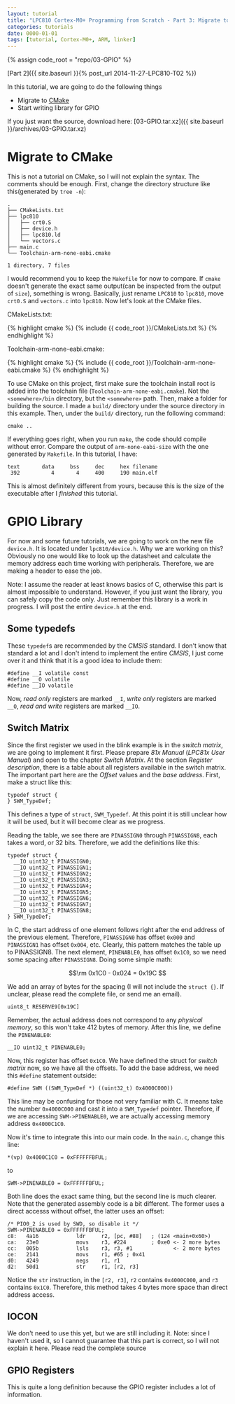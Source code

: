 ```yaml
---
layout: tutorial
title: "LPC810 Cortex-M0+ Programming from Scratch - Part 3: Migrate to CMake and Start Writing Library"
categories: tutorials
date: 0000-01-01
tags: [tutorial, Cortex-M0+, ARM, linker]
---
```


{% assign code_root = "repo/03-GPIO" %}

[Part 2]({{ site.baseurl }}{% post_url 2014-11-27-LPC810-T02 %})

In this tutorial, we are going to do the following things

- Migrate to [CMake](http://cmake.org)
- Start writing library for GPIO

If you just want the source, download here: [03-GPIO.tar.xz]({{ site.baseurl }}/archives/03-GPIO.tar.xz)

# Migrate to CMake
This is not a tutorial on CMake, so I will not explain the syntax. The comments should be enough. First, change the directory structure like this(generated by `tree -n`):

	.
	├── CMakeLists.txt
	├── lpc810
	│   ├── crt0.S
	│   ├── device.h
	│   ├── lpc810.ld
	│   └── vectors.c
	├── main.c
	└── Toolchain-arm-none-eabi.cmake

	1 directory, 7 files

I would recommend you to keep the `Makefile` for now to compare. If `cmake` doesn't generate the exact same output(can be inspected from the output of `size`), something is wrong. Basically, just rename `LPC810` to `lpc810`, move `crt0.S` and `vectors.c` into `lpc810`. Now let's look at the CMake files.

CMakeLists.txt:

{% highlight cmake %}
{% include {{ code_root }}/CMakeLists.txt %}
{% endhighlight %}

Toolchain-arm-none-eabi.cmake:

{% highlight cmake %}
{% include {{ code_root }}/Toolchain-arm-none-eabi.cmake %}
{% endhighlight %}

To use CMake on this project, first make sure the toolchain install root is added into the toolchain file (`Toolchain-arm-none-eabi.cmake`). Not the `<somewhere>/bin` directory, but the `<somewhere>` path. Then, make a folder for building the source. I made a `build/` directory under the source directory in this example. Then, under the `build/` directory, run the following command:

	cmake ..

If everything goes right, when you run `make`, the code should compile without error. Compare the output of `arm-none-eabi-size` with the one generated by `Makefile`. In this tutorial, I have:

    text	   data	    bss	    dec	    hex	filename
     392	      4	      4	    400	    190	main.elf	

This is almost definitely different from yours, because this is the size of the executable after I *finished* this tutorial.

# GPIO Library
For now and some future tutorials, we are going to work on the new file `device.h`. It is located under `lpc810/device.h`. Why we are working on this? Obviously no one would like to look up the datasheet and calculate the memory address each time working with peripherals. Therefore, we are making a header to ease the job.

Note: I assume the reader at least knows basics of C, otherwise this part is almost impossible to understand. However, if you just want the library, you can safely copy the code only. Just remember this library is a work in progress. I will post the entire `device.h` at the end.

## Some typedefs
These `typedef`s are recommended by the *CMSIS* standard. I don't know that standard a lot and I don't intend to implement the entire *CMSIS*, I just come over it and think that it is a good idea to include them:

	#define __I volatile const
	#define __O volatile
	#define __IO volatile

Now, *read only* registers are marked `__I`, *write only* registers are marked `__O`, *read and write* registers are marked `__IO`.

## Switch Matrix
Since the first register we used in the blink example is in the *switch matrix*, we are going to implement it first. Please prepare *81x Manual* (*LPC81x User Manual*) and open to the chapter *Switch Matrix*. At the section *Register description*, there is a table about all registers available in the switch matrix. The important part here are the *Offset* values and the *base address*. First, make a struct like this:

	typedef struct {
	} SWM_TypeDef;

This defines a type of `struct`, `SWM_Typedef`. At this point it is still unclear how it will be used, but it will become clear as we progress.

Reading the table, we see there are `PINASSIGN0` through `PINASSIGN8`, each takes a word, or 32 bits. Therefore, we add the definitions like this:

	typedef struct {
	  __IO uint32_t PINASSIGN0;
	  __IO uint32_t PINASSIGN1;
	  __IO uint32_t PINASSIGN2;
	  __IO uint32_t PINASSIGN3;
	  __IO uint32_t PINASSIGN4;
	  __IO uint32_t PINASSIGN5;
	  __IO uint32_t PINASSIGN6;
	  __IO uint32_t PINASSIGN7;
	  __IO uint32_t PINASSIGN8;
	} SWM_TypeDef;

In C, the start address of one element follows right after the end address of the previous element. Therefore, `PINASSIGN0` has offset `0x000` and `PINASSIGN1` has offset `0x004`, etc. Clearly, this pattern matches the table up to PINASSIGN8. The next element, `PINENABLE0`, has offset `0x1C0`, so we need some spacing after `PINASSIGN8`. Doing some simple math:

$$\rm
	0x1C0 - 0x024 = 0x19C
$$

We add an array of bytes for the spacing (I will not include the `struct {}`. If unclear, please read the complete file, or send me an email).

	uint8_t RESERVE9[0x19C]

Remember, the actual address does not correspond to any *physical memory*, so this won't take 412 bytes of memory. After this line, we define the `PINENABLE0`:

	__IO uint32_t PINENABLE0;

Now, this register has offset `0x1C0`. We have defined the struct for *switch matrix* now, so we have all the offsets. To add the base address, we need this `#define` statement outside:

    #define SWM ((SWM_TypeDef *) ((uint32_t) 0x4000C000))

This line may be confusing for those not very familiar with C. It means take the number `0x4000C000` and cast it into a `SWM_Typedef` pointer. Therefore, if we are accessing `SWM->PINENABLE0`, we are actually accessing memory address `0x4000C1C0`.

Now it's time to integrate this into our main code. In the `main.c`, change this line:

	*(vp) 0x4000C1C0 = 0xFFFFFFBFUL;

to

	SWM->PINENABLE0 = 0xFFFFFFBFUL;

Both line does the exact same thing, but the second line is much clearer. Note that the generated assembly code is a bit different. The former uses a direct accesss without offset, the latter uses an offset:

	/* PIO0_2 is used by SWD, so disable it */
	SWM->PINENABLE0 = 0xFFFFFFBFUL;
	c8:   4a16            ldr     r2, [pc, #88]   ; (124 <main+0x60>)
	ca:   23e0            movs    r3, #224        ; 0xe0 <- 2 more bytes
	cc:   005b            lsls    r3, r3, #1             <- 2 more bytes
	ce:   2141            movs    r1, #65 ; 0x41
	d0:   4249            negs    r1, r1
	d2:   50d1            str     r1, [r2, r3]

Notice the `str` instruction, in the `[r2, r3]`, `r2` contains `0x4000C000`, and `r3` contains `0x1C0`. Therefore, this method takes 4 bytes more space than direct address access.

## IOCON
We don't need to use this yet, but we are still including it. Note: since I haven't used it, so I cannot guarantee that this part is correct, so I will not explain it here. Please read the complete source

## GPIO Registers
This is quite a long definition because the GPIO register includes a lot of information.

